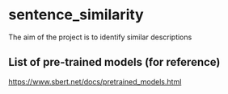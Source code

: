 # sentence_similarity
The aim of the project is to identify similar descriptions 

## List of pre-trained models (for reference)
https://www.sbert.net/docs/pretrained_models.html